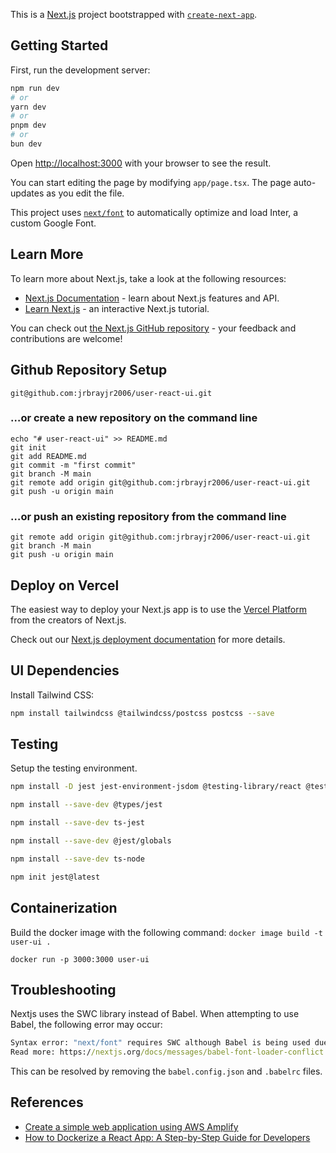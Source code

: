 This is a [Next.js](https://nextjs.org/) project bootstrapped with [`create-next-app`](https://github.com/vercel/next.js/tree/canary/packages/create-next-app).

## Getting Started

First, run the development server:

```bash
npm run dev
# or
yarn dev
# or
pnpm dev
# or
bun dev
```

Open [http://localhost:3000](http://localhost:3000) with your browser to see the result.

You can start editing the page by modifying `app/page.tsx`. The page auto-updates as you edit the file.

This project uses [`next/font`](https://nextjs.org/docs/basic-features/font-optimization) to automatically optimize and load Inter, a custom Google Font.

## Learn More

To learn more about Next.js, take a look at the following resources:

- [Next.js Documentation](https://nextjs.org/docs) - learn about Next.js features and API.
- [Learn Next.js](https://nextjs.org/learn) - an interactive Next.js tutorial.

You can check out [the Next.js GitHub repository](https://github.com/vercel/next.js/) - your feedback and contributions are welcome!

## Github Repository Setup

```
git@github.com:jrbrayjr2006/user-react-ui.git
```

### …or create a new repository on the command line
```
echo "# user-react-ui" >> README.md
git init
git add README.md
git commit -m "first commit"
git branch -M main
git remote add origin git@github.com:jrbrayjr2006/user-react-ui.git
git push -u origin main
```

### …or push an existing repository from the command line
```
git remote add origin git@github.com:jrbrayjr2006/user-react-ui.git
git branch -M main
git push -u origin main
```

## Deploy on Vercel

The easiest way to deploy your Next.js app is to use the [Vercel Platform](https://vercel.com/new?utm_medium=default-template&filter=next.js&utm_source=create-next-app&utm_campaign=create-next-app-readme) from the creators of Next.js.

Check out our [Next.js deployment documentation](https://nextjs.org/docs/deployment) for more details.

## UI Dependencies

Install Tailwind CSS:

```sh
npm install tailwindcss @tailwindcss/postcss postcss --save
```

## Testing

Setup the testing environment.

```sh
npm install -D jest jest-environment-jsdom @testing-library/react @testing-library/dom @testing-library/jest-dom ts-node

npm install --save-dev @types/jest

npm install --save-dev ts-jest

npm install --save-dev @jest/globals

npm install --save-dev ts-node

npm init jest@latest
```

## Containerization

Build the docker image with the following command: `docker image build -t user-ui .`

`docker run -p 3000:3000 user-ui`

## Troubleshooting

Nextjs uses the SWC library instead of Babel.  When attempting to use Babel, the following error may occur:

```cmd
Syntax error: "next/font" requires SWC although Babel is being used due to a custom babel config being present.
Read more: https://nextjs.org/docs/messages/babel-font-loader-conflict
```

This can be resolved by removing the `babel.config.json` and `.babelrc` files.

## References

- [Create a simple web application using AWS Amplify](https://aws.amazon.com/getting-started/hands-on/build-react-app-amplify-graphql/)
- [How to Dockerize a React App: A Step-by-Step Guide for Developers](https://www.docker.com/blog/how-to-dockerize-react-app/)




